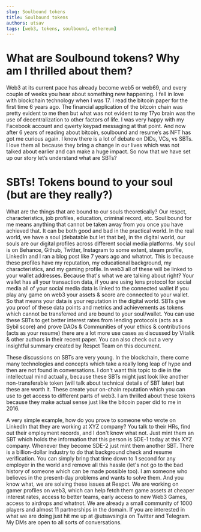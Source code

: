 ```yaml
---
slug: Soulbound tokens
title: Soulbound tokens
authors: utsav
tags: [web3, tokens, soulbound, ethereum]
---
```


# What are Soulbound tokens? Why am I thrilled about them?
Web3 at its current pace has already become web5 or web69, and every couple of weeks you hear about something new happening. I fell in love with blockchain technology when I was 17. I read the bitcoin paper for the first time 6 years ago. The financial application of the bitcoin chain was pretty evident to me then but what was not evident to my 17yo brain was the use of decentralization to other factors of life. I was very happy with my Facebook account and qwerty keypad messaging at that point. And now after 6 years of reading about bitcoin, soulbound and resume’s as NFT has got me curious again. I know there is a lot of debate on DIDs, VCs, vs SBTs. I love them all because they bring a change in our lives which was not talked about earlier and can make a huge impact. So now that we have set up our story let’s understand what are SBTs?

# SBTs! Tokens bound to your soul (but are they really?)

What are the things that are bound to our souls theoretically? Our respct, characteristics, job profiles, education, criminal record, etc. Soul bound for me means anything that cannot be taken away from you once you have achieved that. It can be both good and bad in the practical world. In the real world, we have a soul (debatable but let that be), in the digital world, our souls are our digital profiles across different social media platforms. My soul is on Behance, Github, Twitter, Instagram to some extent, steam profile, LinkedIn and I ran a blog post like 7 years ago and whatnot. This is because these profiles have my reputation, my educational background, my characteristics, and my gaming profile. In web3 all of these will be linked to your wallet addresses. Because that's what we are talking about right? Your wallet has all your transaction data, if you are using lens protocol for social media all of your social media data is linked to the connected wallet if you play any game on web3 your assets & score are connected to your wallet. So that means your data is your reputation in the digital world. SBTs give you proof of these data points and metrics and achievements as tokens which cannot be transferred and are bound to your soul/wallet. You can use these SBTs to get better interest rates from lending protocols (acts as a Sybil score) and prove DAOs & Communities of your ethics & contributions (acts as your resume) there are a lot more use cases as discussed by Vitalik & other authors in their recent paper. You can also check out a very insightful summary created by Respct Team on this document.

These discussions on SBTs are very young. In the blockchain, there come many technologies and concepts which take a really long leap of hype and then are not found in conversations. I don't want this topic to die in the intellectual mind actually, because these SBTs might just look like another non-transferable token (will talk about technical details of SBT later) but these are worth it. These create your on-chain reputation which you can use to get access to different parts of web3. I am thrilled about these tokens because they make actual sense just like the bitcoin paper did to me in 2016.

A very simple example, how do you prove to someone who wrote on LinkedIn that they are working at XYZ company? You talk to their HRs, find out their employment records, and I don't know what not. Just mint them an SBT which holds the information that this person is SDE-1 today at this XYZ company. Whenever they become SDE-2 just mint them another SBT. There is a billion-dollar industry to do that background check and resume verification. You can simply bring that time down to 1 second for any employer in the world and remove all this hassle (let's not go to the bad history of someone which can be made possible too). I am someone who believes in the present-day problems and wants to solve them. And you know what, we are solving these issues at Respct. We are working on gamer profiles on web3, which can help fetch them game assets at cheaper interest rates, access to better teams, early access to new Web3 Games, access to airdrops and whatnot. We are already a small community of 1000 players and almost 11 partnerships in the domain. If you are interested in what we are doing just hit me up at @utsavsingla on Twitter and Telegram. My DMs are open to all sorts of conversations.
